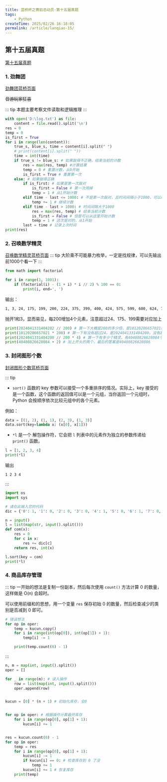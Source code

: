 ```yaml
---
title: 蓝桥杯之赛前总动员-第十五届真题
tags:
    - Python
createTime: 2025/02/26 16:18:05
permalink: /article/lanqiao-15/
---
```

## 第十五届真题

[第十五届真题](https://www.lanqiao.cn/paper/4407/result/?backPath=%2Fcup%2F)


### 1. 劲舞团

[劲舞团蓝桥页面](https://www.lanqiao.cn/problems/19697/learning/)

~~音游玩家狂喜~~

::: tip
本题主要考察文件读取和逻辑推理
:::

```py
with open('D:\log.txt') as file:
    content = file.read().split('\n')
res = 0
temp = 0
is_first = True
for i in range(len(content)):
    true_s, blue_s, time = content[i].split(" ")    
    # print(content[i].split(" "))
    time = int(time)
    if true_s != blue_s: # 如果敲得不正确，结束当前的计数
        res = max(res, temp) #计算结果
        temp = 0 # 重置计数，从0开始
        is_first = True # 重置第一次
    else: # 如果敲得正确
        if is_first: # 如果是第一次敲对
            is_first = False # 第一次用掉
            temp = 1 # 从1开始计数
        elif time - last <= 1000: # 不是第一次敲对，且时间间隔小于1000，可以续上
            temp += 1 # 继续计数
        elif time - last > 1000: # 时间间隔大于1000
            res = max(res, temp) # 结束当前计数
            is_first = False # 但是可以从这里开始计数
            temp = 1 # 这次是对的，从1开始
        last = time # 记录上次时间
print(res)
```

### 2. 召唤数学精灵

[召唤数学精灵蓝桥页面](https://www.lanqiao.cn/problems/19700/learning/)
::: tip
大阶乘不可能暴力枚举，一定是找规律，可以先输出前1000个看一下
:::
```py
from math import factorial 

for i in range(1, 1001): 
    if (factorial(i) - (1 + i) * i // 2) % 100 == 0: 
        print(i, end=', ') 
```
输出：
```bash
1, 3, 24, 175, 199, 200, 224, 375, 399, 400, 424, 575, 599, 600, 624, 775, 799, 800, 824, 975, 999, 1000, 
```
抛开1和3，显而易见，每200增加4个元素，注意超过24、175、199需要对应加上

```py
print(2024041331404202 // 200) # 算一下大概是200的多少倍，是10120206657021倍
print(10120206657021 * 200) # 算一下有没有超过24，是2024041331404200，没有超过24，不需要加
print(2024041331404200 // 200 * 4) # 算一下有多少个精灵，有40480826628084个
print(40480826628084 + 2) # 加上开头的两个，最后的答案是40480826628086
```

### 3. 封闭图形个数

[封闭图形个数蓝桥页面](https://www.lanqiao.cn/problems/19733/learning/)

::: tip
- `sort()` 函数的 key 参数可以接受一个多重排序的情况。实际上，key 接受的是一个函数，这个函数的返回值可以是一个元组，当你返回一个元组时，Python 会按顺序依次比较元组中的各个元素。

例如：
```py
data = [(1, 2), (1, 1), (2, 3), (1, 3)]
data.sort(key=lambda x: (x[0], x[1]))
```

- `*l` 是一个 解包操作符，它会把 `l` 列表中的元素作为独立的参数传递给 `print()` 函数。

```py
l = [1, 2, 3, 4]
print(*l)
```
输出
```
1 2 3 4
```
:::



```py
import os
import sys

# 请在此输入您的代码
dic = {'0': 1, '1': 0, '2': 0, '3': 0, '4': 1, '5': 0, '6': 1, '7': 0, '8': 2, '9': 1}

n = input()
l = list(map(str, input().split()))
def com(x):
    res = 0
    for c in x:
        res += dic[c]
    return res, int(x)

l.sort(key = com)
print(*l)
```

### 4. 商品库存管理

::: tip
一开始的想法是复制一份副本，然后每次使用 `count()` 方法计算 0 的数量，这样做是 O(n) 会超时。

可以使用前缀和的思想，用一个变量 `res` 保存初始 0 的数量，然后检查减少的类别是否减到 0 即可。
```py
# 错误想法
for op in oper:
    temp = kucun.copy()
    for i in range(int(op[0]), int(op[1]) + 1):
        temp[i] -= 1

    print(temp.count(0) - 1)
```
:::
```py
n, m = map(int, input().split())
oper = []

for _ in range(m): # 读入操作
    row = list(map(int, input().split()))
    oper.append(row)


kucun = [0] * (n + 1) # 初始化库存，全0


for op in oper: # 根据操作计算最终库存
    for i in range(op[0], op[1] + 1):
        kucun[i] += 1


res = kucun.count(0) - 1
for op in oper:
    temp = res
    for i in range(op[0], op[1] + 1):
        kucun[i] -= 1
        if kucun[i] == 0: # 检查库存到 0 了没
            temp += 1
        kucun[i] += 1 # 恢复库存
    print(temp)
```